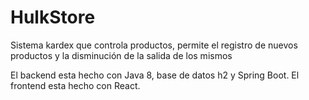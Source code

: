 # HulkStore


Sistema kardex que controla productos, permite el registro de nuevos productos y la disminución de la salida de los mismos

El backend esta hecho con Java 8, base de datos h2 y Spring Boot. El frontend esta hecho con React.
